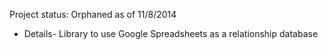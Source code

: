 Project status: Orphaned as of 11/8/2014

- Details-
Library to use Google Spreadsheets as a relationship database
